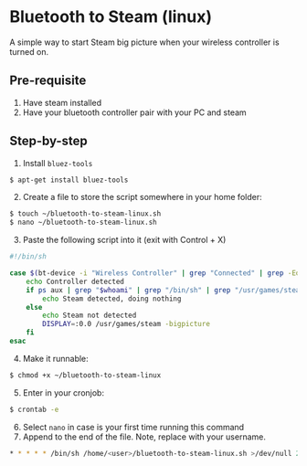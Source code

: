 # Bluetooth to Steam (linux)
A simple way to start Steam big picture when your wireless controller is turned on.
## Pre-requisite
1. Have steam installed
2. Have your bluetooth controller pair with your PC and steam

## Step-by-step
1. Install `bluez-tools`
```sh
$ apt-get install bluez-tools
```
2. Create a file to store the script somewhere in your home folder:
```sh
$ touch ~/bluetooth-to-steam-linux.sh
$ nano ~/bluetooth-to-steam-linux.sh
```
3. Paste the following script into it (exit with Control + X)
```sh
#!/bin/sh

case $(bt-device -i "Wireless Controller" | grep "Connected" | grep -Eo '[0-1]+$') in 1)
	echo Controller detected
	if ps aux | grep "$whoami" | grep "/bin/sh" | grep "/usr/games/steam"; then
		echo Steam detected, doing nothing
	else
		echo Steam not detected
		DISPLAY=:0.0 /usr/games/steam -bigpicture
    fi
esac
```
4. Make it runnable:
```sh
$ chmod +x ~/bluetooth-to-steam-linux
```
5. Enter in your cronjob:
```sh
$ crontab -e
```
6. Select `nano` in case is your first time running this command
7. Append to the end of the file. Note, replace <user> with your username.
```sh
* * * * * /bin/sh /home/<user>/bluetooth-to-steam-linux.sh >/dev/null 2>&1
```
